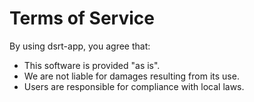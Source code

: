 # Terms of Service

By using dsrt-app, you agree that:
- This software is provided "as is".
- We are not liable for damages resulting from its use.
- Users are responsible for compliance with local laws.
